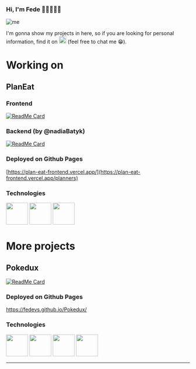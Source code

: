 ### Hi, I'm Fede 👋🏻👨🏼‍💻

![me](https://user-images.githubusercontent.com/86263343/213335553-09650828-d313-46fb-85ae-af7f6e6b5a1a.png)

I'm gonna show my projects in here, so if you are looking for personal information, find it on [<img src=https://user-images.githubusercontent.com/86263343/213340048-75cfd524-52a4-4ade-8fe3-5ddcb5d63de1.png width="20" height="20" alt="Linkedin logo">](https://www.linkedin.com/in/federicoponcela/?locale=en_US) (feel free to chat me 😁).

# Working on

## PlanEat
### Frontend
[![ReadMe Card](https://github-readme-stats-sigma-five.vercel.app/api/pin/?username=Fedevs&repo=PlanEatFrontend&show_owner=true)](https://github.com/Fedevs/PlanEatFrontend)

### Backend (by @nadiaBatyk)
[![ReadMe Card](https://github-readme-stats-sigma-five.vercel.app/api/pin/?username=nadiaBatyk&repo=planEat&show_owner=true)](https://github.com/nadiaBatyk/planEat)

### Deployed on Github Pages

[https://plan-eat-frontend.vercel.app/](https://plan-eat-frontend.vercel.app/planners)

### Technologies


<img width="60" src="https://github-production-user-asset-6210df.s3.amazonaws.com/86263343/271454681-3459f693-181f-4980-bc49-d05385212390.png"/> <img width="60" src="https://github-production-user-asset-6210df.s3.amazonaws.com/86263343/271454803-c80f6f38-c06a-4059-9108-2c9b825c6102.png"/> <img width="60" src="https://github-production-user-asset-6210df.s3.amazonaws.com/86263343/271455265-0a5beb9b-1cda-4ca1-ad9a-84e0d22a0cac.png"/>

# More projects

## Pokedux

[![ReadMe Card](https://github-readme-stats-sigma-five.vercel.app/api/pin/?username=Fedevs&repo=Pokedux&show_owner=true)](https://github.com/Fedevs/Pokedux)  

### Deployed on Github Pages
https://fedevs.github.io/Pokedux/

### Technologies
<img width="60" src="https://user-images.githubusercontent.com/86263343/213344497-5d8489bc-06af-423e-a588-c77cf1a1f57e.png"/> <img width="60" src="https://user-images.githubusercontent.com/86263343/213344487-88d0022b-b542-439a-9784-ee57d2b1f343.png"/> <img width="60" src="https://user-images.githubusercontent.com/86263343/216745349-788e5910-e504-4727-bc94-5cd773a02d2f.png"/> <img width="60" src="https://user-images.githubusercontent.com/86263343/213885544-47015d45-a9b0-44f1-b6c4-ab44132809e3.svg"/>

---

